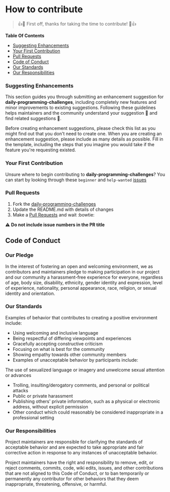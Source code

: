 # How to contribute

>:+1::tada: First off, thanks for taking the time to contribute! :tada::+1:

__Table Of Contents__
 - [Suggesting Enhancements](#suggesting-enhancements)
 - [Your First Contribution](#your-first-contribution)
 - [Pull Requests](#pull-requests)
 - [Code of Conduct](#code-of-conduct)
 - [Our Standards](#our-standards)
 - [Our Responsibilities](#our-responsibilities)

### Suggesting Enhancements

This section guides you through submitting an enhancement suggestion for __daily-programming-challenges__, including completely new features and minor improvements to existing suggestions. Following these guidelines helps maintainers and the community understand your suggestion :memo: and find related suggestions :mag_right:.

Before creating enhancement suggestions, please check this list as you might find out that you don't need to create one. When you are creating an enhancement suggestion, please include as many details as possible. Fill in the template, including the steps that you imagine you would take if the feature you're requesting existed.

### Your First Contribution

Unsure where to begin contributing to __daily-programming-challenges__? You can start by looking through these `beginner` and `help-wanted` [issues](https://github.com/AlexsandroSA/daily-programming-challenges/issues)

### Pull Requests

 1. Fork the [daily-programming-challenges](https://github.com/AlexsandroSA/daily-programming-challenges)
 2. Update the README.md with details of changes
 3. Make a [Pull Requests](https://help.github.com/articles/creating-a-pull-request/) and wait :bowtie:
 
 :warning: __Do not include issue numbers in the PR title__
 
## Code of Conduct

### Our Pledge

In the interest of fostering an open and welcoming environment, we as contributors and maintainers pledge to making participation in our project and our community a harassment-free experience for everyone, regardless of age, body size, disability, ethnicity, gender identity and expression, level of experience, nationality, personal appearance, race, religion, or sexual identity and orientation.

### Our Standards

Examples of behavior that contributes to creating a positive environment include:

- Using welcoming and inclusive language
- Being respectful of differing viewpoints and experiences
- Gracefully accepting constructive criticism
- Focusing on what is best for the community
- Showing empathy towards other community members
- Examples of unacceptable behavior by participants include:

The use of sexualized language or imagery and unwelcome sexual attention or advances

- Trolling, insulting/derogatory comments, and personal or political attacks
- Public or private harassment
- Publishing others' private information, such as a physical or electronic address, without explicit permission
- Other conduct which could reasonably be considered inappropriate in a professional setting

### Our Responsibilities

Project maintainers are responsible for clarifying the standards of acceptable behavior and are expected to take appropriate and fair corrective action in response to any instances of unacceptable behavior.

Project maintainers have the right and responsibility to remove, edit, or reject comments, commits, code, wiki edits, issues, and other contributions that are not aligned to this Code of Conduct, or to ban temporarily or permanently any contributor for other behaviors that they deem inappropriate, threatening, offensive, or harmful.
